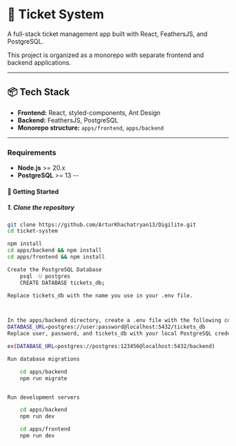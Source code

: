 # 🎫 Ticket System

A full-stack ticket management app built with React, FeathersJS, and PostgreSQL.

This project is organized as a monorepo with separate frontend and backend applications.

---

## 📦 Tech Stack

- **Frontend:** React, styled-components, Ant Design  
- **Backend:** FeathersJS, PostgreSQL  
- **Monorepo structure:** `apps/frontend`, `apps/backend`

---

### Requirements

- **Node.js** >= 20.x
- **PostgreSQL** >= 13
--


#### 🚀 Getting Started

##### 1. Clone the repository

```bash
git clone https://github.com/ArturKhachatryan13/Digilite.git
cd ticket-system

npm install
cd apps/backend && npm install
cd apps/frontend && npm install

Create the PostgreSQL Database
    psql -U postgres
    CREATE DATABASE tickets_db;

Replace tickets_db with the name you use in your .env file.



In the apps/backend directory, create a .env file with the following content: 
DATABASE_URL=postgres://user:password@localhost:5432/tickets_db
Replace user, password, and tickets_db with your local PostgreSQL credentials. 

ex(DATABASE_URL=postgres://postgres:123456@localhost:5432/backend)

Run database migrations

    cd apps/backend
    npm run migrate


Run development servers

    cd apps/backend
    npm run dev

    cd apps/frontend
    npm run dev

